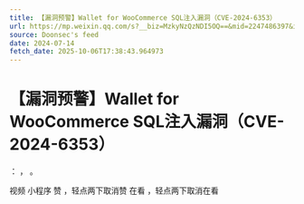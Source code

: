 ```yaml
---
title: 【漏洞预警】Wallet for WooCommerce SQL注入漏洞（CVE-2024-6353）
url: https://mp.weixin.qq.com/s?__biz=MzkyNzQzNDI5OQ==&mid=2247486397&idx=1&sn=004a244c16799de6ec5b4b0a32a6acbd
source: Doonsec's feed
date: 2024-07-14
fetch_date: 2025-10-06T17:38:43.964973
---
```


# 【漏洞预警】Wallet for WooCommerce SQL注入漏洞（CVE-2024-6353）

：
，
。

视频
小程序
赞
，轻点两下取消赞
在看
，轻点两下取消在看
